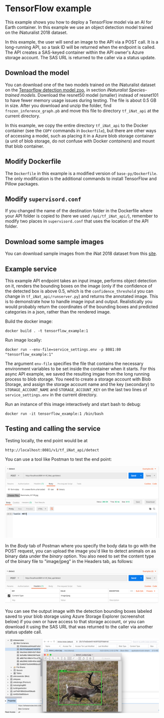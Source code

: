 # TensorFlow example

This example shows you how to deploy a TensorFlow model via an AI for Earth container. In this example we use an object detection model trained on the iNaturalist 2018 dataset.

In this example, the user will send an image to the API via a POST call. It is a long-running API, so a task ID will be returned when the endpoint is called. The API creates a SAS-keyed container within the API owner's Azure storage account. The SAS URL is returned to the caller via a status update.

## Download the model

You can download one of the two models trained on the iNaturalist dataset on the [Tensorflow detection model zoo](https://github.com/tensorflow/models/blob/master/research/object_detection/g3doc/detection_model_zoo.md), in section _iNaturalist Species-trained models_. Download the resnet50 model (smaller) instead of resnet101 to have fewer memory usage issues during testing. The file is about 0.5 GB in size. After you download and unzip the folder, find `frozen_inference_graph.pb` and move this file to directory `tf_iNat_api` at the current directory.

In this example, we copy the entire directory `tf_iNat_api` to the Docker container (see the `COPY` commands in `Dockerfile`), but there are other ways of accessing a model, such as placing it in a Azure blob storage container (a unit of blob storage, do not confuse with Docker _containers_) and mount that blob container.

## Modify Dockerfile

The `Dockerfile` in this example is a modified version of `base-py/Dockerfile`. The only modification is the additional commands to install TensorFlow and Pillow packages.


## Modify `supervisord.conf`
If you changed the name of the destination folder in the Dockerfile where your API folder is copied to (here we used `/api/tf_iNat_api/`), remember to modify two places in `supervisord.conf` that uses the location of the API folder.


## Download some sample images
You can download sample images from the iNat 2018 dataset from this [site](https://docs.google.com/spreadsheets/d/1JHn6J_9HBYyN5kaVrH1qcc3VMyxOsV2II8BvSwufM54).


## Example service

This example API endpoint takes an input image, performs object detection on it, renders the bounding boxes on the image (only if the confidence of the detected box is above 0.5, which is the `confidence_threshold` you can change in `tf_iNat_api/runserver.py`) and returns the annotated image. This is to demonstrate how to handle image input and output. Realistically you would probably return the coordinates of the bounding boxes and predicted categories in a json, rather than the rendered image.

Build the docker image:
```
docker build . -t tensorflow_example:1
```

Run image locally:
```
docker run --env-file=service_settings.env -p 8081:80 "tensorflow_example:1"
```

The argument `env-file` specifies the file that contains the necessary environment variables to be set inside the container when it starts. For this async API example, we saved the resulting imgae from the long running process to  blob storage. You need to create a storage account with Blob Storage, and assign the storage account name and the key (secondary) to `STORAGE_ACCOUNT_NAME` and `STORAGE_ACCOUNT_KEY` on the last two lines of `service_settings.env` in the current directory.

Run an instance of this image interactively and start bash to debug:
```
docker run -it tensorflow_example:1 /bin/bash
```


## Testing and calling the service

Testing locally, the end point would be at

```
http://localhost:8081/v1/tf_iNat_api/detect
```

You can use a tool like Postman to test the end point:

![Calling the async API](../screenshots/postman_tf_async_api.png)

In the _Body_ tab of Postman where you specify the body data to go with the POST request, you can upload the image you'd like to detect animals on as binary data under the _binary_ option. You also need to set the content type of the binary file to "image/jpeg" in the Headers tab, as follows:


![Calling the async API](../screenshots/postman_header_content_type.png)


You can see the output image with the detection bounding boxes labeled saved to your blob storage using Azure Storage Explorer (screenshot below) if you own or have access to that storage account, or you can download it using the SAS URL that was returned to the caller via another status update call.

![Calling the async API](../screenshots/storage_explorer_tf_out.png)

